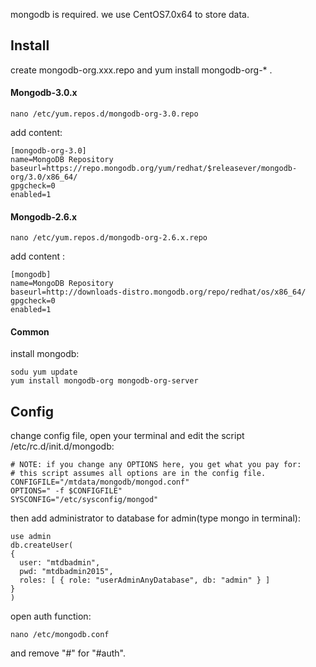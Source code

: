 mongodb is required. we use CentOS7.0x64 to store data.

## Install

create mongodb-org.xxx.repo and yum install mongodb-org-* .

#### Mongodb-3.0.x

	nano /etc/yum.repos.d/mongodb-org-3.0.repo 

add content:

    [mongodb-org-3.0]
    name=MongoDB Repository
    baseurl=https://repo.mongodb.org/yum/redhat/$releasever/mongodb-org/3.0/x86_64/
    gpgcheck=0
    enabled=1
    
#### Mongodb-2.6.x

    nano /etc/yum.repos.d/mongodb-org-2.6.x.repo

add content :

    [mongodb]
    name=MongoDB Repository
    baseurl=http://downloads-distro.mongodb.org/repo/redhat/os/x86_64/
    gpgcheck=0
    enabled=1

#### Common

install mongodb:

	sodu yum update
	yum install mongodb-org mongodb-org-server
	
	
## Config 

change config file, open your terminal and edit the script /etc/rc.d/init.d/mongodb:


    # NOTE: if you change any OPTIONS here, you get what you pay for:
    # this script assumes all options are in the config file.
    CONFIGFILE="/mtdata/mongodb/mongod.conf"
    OPTIONS=" -f $CONFIGFILE"
    SYSCONFIG="/etc/sysconfig/mongod"


then add administrator to database for admin(type mongo in terminal):
  
    use admin
    db.createUser(
    {
      user: "mtdbadmin",
      pwd: "mtdbadmin2015",
      roles: [ { role: "userAdminAnyDatabase", db: "admin" } ]
    }
    )
    
open auth function:
  
    nano /etc/mongodb.conf
    
and remove "#" for "#auth".






	
	